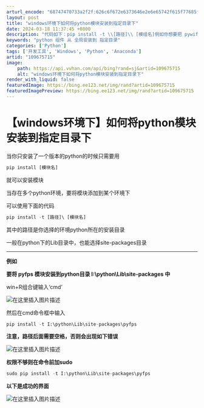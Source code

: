 ```yaml
---
arturl_encode: "68747470733a2f2f:626c6f672e6373646e2e6e65742f615f77685f77686974652f:61727469636c652f64657461696c732f313039363735373135"
layout: post
title: "windows环境下如何将python模块安装到指定目录下"
date: 2024-03-18 11:37:45 +0800
description: "代码如下：pip install -t \\[路径]\\ [模组名]例如你想要把 pywifi 安装在p"
keywords: "python 组件 从 全局安装到 指定目录"
categories: ['Python']
tags: ['开发工具', 'Windows', 'Python', 'Anaconda']
artid: "109675715"
image:
    path: https://api.vvhan.com/api/bing?rand=sj&artid=109675715
    alt: "windows环境下如何将python模块安装到指定目录下"
render_with_liquid: false
featuredImage: https://bing.ee123.net/img/rand?artid=109675715
featuredImagePreview: https://bing.ee123.net/img/rand?artid=109675715
---
```


# 【windows环境下】如何将python模块安装到指定目录下

当你只安装了一个版本的python的时候只需要用

```python
pip install [模块名]

```

就可以安装模块

当存在多个python环境，要将模块添加到某个环境下
  
可以使用下面的代码

```python
pip install -t [路径]\ [模块名]

```

其中的路径是你选择的环境python所在的安装目录
  
一般在python下的Lib目录中，也能选择site-packages目录

---

**例如**

**要将
pyfps
模块安装到python目录
I:\python\Lib\site-packages
中**

win+R组合键输入‘cmd’
  
![在这里插入图片描述](https://i-blog.csdnimg.cn/blog_migrate/c2efe5b699711bfe5878573ce7f9b7f9.png#pic_center)

然后在cmd命令框中输入

```python
pip install -t I:\python\Lib\site-packages\pyfps

```

**注意，路径后面需要空格，否则会出现如下错误**

![在这里插入图片描述](https://i-blog.csdnimg.cn/blog_migrate/ff92dad26744a4e659c56be822153245.png#pic_center)

**权限不够则在命令前加sudo**

```python
sudo pip install -t I:\python\Lib\site-packages\pyfps

```

**以下是成功的界面**

![在这里插入图片描述](https://i-blog.csdnimg.cn/blog_migrate/cb3782e9741cb768d5d8b9f8905c95dd.png#pic_center)